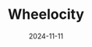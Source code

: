 ---  
layout: startup_page  
title: "Wheelocity"  
id: "wheelocity.com"  
permalink: "/wheelocitywheelocity.com11112024/"  
website: "https://www.wheelocity.com/"  
funding_round: "Series A2"  
funding_amount: "$15M"  
investors: "Lightspeed, Alteria Capital, Anicut Capital, VMS"  
about: "Wheelocity is an e-commerce platform focused on providing daily necessities, including fresh produce and groceries, to semi-urban and rural areas in India. It utilizes a 'phygital' approach, combining an online app with a physical delivery network of electric three-wheelers to build trust and overcome access challenges in these underserved markets. This approach differentiates Wheelocity from traditional e-commerce giants and allows for faster delivery of perishable goods."  
markets: "E-commerce, Quick Commerce, AgriTech, Retail, Freight Service, Logistics, Supply Chain Management, Warehousing"  
hq: "Chennai, Tamil Nadu, India"  
founded_year: "2021"  
linkedin: "https://www.linkedin.com/company/wheelocity"  
twitter: ""  
instagram: ""  
facebook: ""  
crunchbase: "https://www.crunchbase.com/organization/wheelocity"  
pitchbook: "https://pitchbook.com/profiles/company/501348-16"  

date_display: "11-Nov-2024"  
date: "2024-11-11"

# SEO Optimization  
meta_title: "Wheelocity - Series A2 Funding ($15M)"  
meta_description: "Wheelocity, Wheelocity is an e-commerce platform focused on providing daily necessities, including fresh produce and groceries, to semi-urban and rural areas in I..."  
meta_keywords: "Wheelocity, E-commerce, Quick Commerce, AgriTech, Retail, Freight Service, Logistics, Supply Chain Management, Warehousing, Series A2 funding"  
canonical_url: "https://startup.projectstartups.com/wheelocitywheelocity.com11112024/"  
---